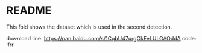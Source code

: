 # README

This fold shows the dataset which is used in the second detection.

download line: https://pan.baidu.com/s/1CqbU47urgOkFeLULGAOddA 
code: lfrr

